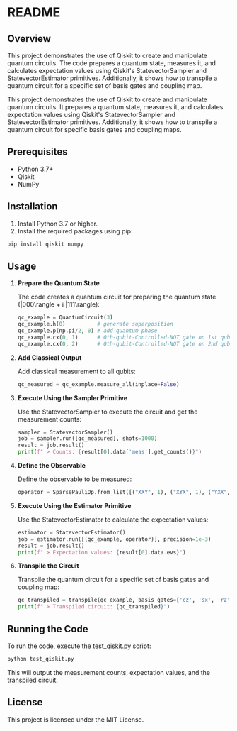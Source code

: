 # README

## Overview

This project demonstrates the use of Qiskit to create and manipulate quantum circuits. The code prepares a quantum state, measures it, and calculates expectation values using Qiskit's StatevectorSampler and StatevectorEstimator primitives. Additionally, it shows how to transpile a quantum circuit for a specific set of basis gates and coupling map.

This project demonstrates the use of Qiskit to create and manipulate quantum circuits. It prepares a quantum state, measures it, and calculates expectation values using Qiskit's StatevectorSampler and StatevectorEstimator primitives. Additionally, it shows how to transpile a quantum circuit for specific basis gates and coupling maps.

## Prerequisites

- Python 3.7+
- Qiskit
- NumPy

## Installation

1. Install Python 3.7 or higher.
2. Install the required packages using pip:

```sh
pip install qiskit numpy
```

## Usage

1. **Prepare the Quantum State**

   The code creates a quantum circuit for preparing the quantum state \(|000\rangle + i |111\rangle\):

   ```python
   qc_example = QuantumCircuit(3)
   qc_example.h(0)          # generate superposition
   qc_example.p(np.pi/2, 0) # add quantum phase
   qc_example.cx(0, 1)      # 0th-qubit-Controlled-NOT gate on 1st qubit
   qc_example.cx(0, 2)      # 0th-qubit-Controlled-NOT gate on 2nd qubit
   ```

2. **Add Classical Output**

   Add classical measurement to all qubits:

   ```python
   qc_measured = qc_example.measure_all(inplace=False)
   ```

3. **Execute Using the Sampler Primitive**

   Use the StatevectorSampler to execute the circuit and get the measurement counts:

   ```python
   sampler = StatevectorSampler()
   job = sampler.run([qc_measured], shots=1000)
   result = job.result()
   print(f" > Counts: {result[0].data['meas'].get_counts()}")
   ```

4. **Define the Observable**

   Define the observable to be measured:

   ```python
   operator = SparsePauliOp.from_list([("XXY", 1), ("XYX", 1), ("YXX", 1), ("YYY", -1)])
   ```

5. **Execute Using the Estimator Primitive**

   Use the StatevectorEstimator to calculate the expectation values:

   ```python
   estimator = StatevectorEstimator()
   job = estimator.run([(qc_example, operator)], precision=1e-3)
   result = job.result()
   print(f" > Expectation values: {result[0].data.evs}")
   ```

6. **Transpile the Circuit**

   Transpile the quantum circuit for a specific set of basis gates and coupling map:

   ```python
   qc_transpiled = transpile(qc_example, basis_gates=['cz', 'sx', 'rz'], coupling_map=[[0, 1], [1, 2]], optimization_level=3)
   print(f" > Transpiled circuit: {qc_transpiled}")
   ```

## Running the Code

To run the code, execute the test_qiskit.py script:

```sh
python test_qiskit.py
```

This will output the measurement counts, expectation values, and the transpiled circuit.

## License

This project is licensed under the MIT License.
